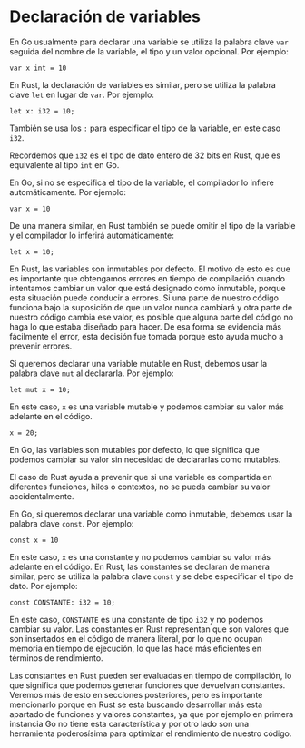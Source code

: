 # Declaración de variables

En Go usualmente para declarar una variable se utiliza la palabra clave `var` 
seguida del nombre de la variable, el tipo y un valor opcional. Por ejemplo:

```go,no_run
var x int = 10
```
En Rust, la declaración de variables es similar, pero se utiliza la palabra 
clave `let` en lugar de `var`. Por ejemplo:

```rust,no_run
let x: i32 = 10;
```

También se usa los `:` para especificar el tipo de la variable, en este caso 
`i32`.

Recordemos que `i32` es el tipo de dato entero de 32 bits en Rust, que es
equivalente al tipo `int` en Go. 

En Go, si no se especifica el tipo de la variable, el compilador lo infiere
automáticamente. Por ejemplo:

```go,no_run
var x = 10
```

De una manera similar, en Rust también se puede omitir el tipo de la variable
y el compilador lo inferirá automáticamente:

```rust,no_run
let x = 10;
```

En Rust, las variables son inmutables por defecto. El motivo de esto es que es 
importante que obtengamos errores en tiempo de compilación cuando intentamos 
cambiar un valor que está designado como inmutable, porque esta situación puede 
conducir a errores. Si una parte de nuestro código funciona bajo la suposición 
de que un valor nunca cambiará y otra parte de nuestro código cambia ese valor, 
es posible que alguna parte del código no haga lo que estaba diseñado para 
hacer. De esa forma se evidencia más fácilmente el error, esta decisión
fue tomada porque esto ayuda mucho a prevenir errores.

Si queremos declarar una variable mutable en Rust, debemos usar la palabra
clave `mut` al declararla. Por ejemplo:

```rust,no_run
let mut x = 10;
```
En este caso, `x` es una variable mutable y podemos cambiar su valor más adelante
en el código.

```rust,no_run
x = 20;
```

En Go, las variables son mutables por defecto, lo que significa que podemos
cambiar su valor sin necesidad de declararlas como mutables. 

El caso de Rust ayuda a prevenir que si una variable es compartida en diferentes
funciones, hilos o contextos, no se pueda cambiar su valor accidentalmente.

En Go, si queremos declarar una variable como inmutable, debemos usar la palabra
clave `const`. Por ejemplo:

```go,no_run
const x = 10
```

En este caso, `x` es una constante y no podemos cambiar su valor más adelante en 
el código. En Rust, las constantes se declaran de manera similar, pero se 
utiliza la palabra clave `const` y se debe especificar el tipo de dato. Por 
ejemplo:

```rust,no_run
const CONSTANTE: i32 = 10;
```

En este caso, `CONSTANTE` es una constante de tipo `i32` y no podemos cambiar su 
valor. Las constantes en Rust representan que son valores que son insertados
en el código de manera literal, por lo que no ocupan memoria en tiempo de 
ejecución, lo que las hace más eficientes en términos de rendimiento.

Las constantes en Rust pueden ser evaluadas en tiempo de compilación, lo que
significa que podemos generar funciones que devuelvan constantes. Veremos más de
esto en secciones posteriores, pero es importante mencionarlo porque 
en Rust se esta buscando desarrollar más esta apartado de funciones y valores
constantes, ya que por ejemplo en primera instancia Go no tiene esta
característica y por otro lado son una herramienta poderosísima para optimizar
el rendimiento de nuestro código.